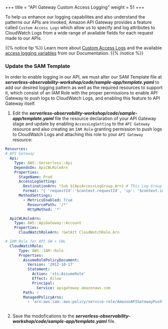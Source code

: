 +++
title = "API Gateway Custom Access Logging"
weight = 51
+++

To help us enhance our logging capabilites and also understand the patterns our APIs are invoked, Amazon API Gateway provides a feature called `Custom Access Logs` which allow us to specify and log attributes to CloudWatch Logs from a wide range of available fields for each request made to our APIs.

{{% notice tip %}}
Learn more about [Custom Access Logs](https://docs.aws.amazon.com/apigateway/latest/developerguide/set-up-logging.html) and the available [access logging variables](https://docs.aws.amazon.com/apigateway/latest/developerguide/api-gateway-mapping-template-reference.html#context-variable-reference) from our Documentation.
{{% /notice %}}

### Update the SAM Template

In order to enable logging in our API, we must alter our SAM Template file at ***serverless-observability-workshop/code/sample-app/template.yaml*** to add our desired logging pattern as well as the required resources to support it, which consist of an IAM Role with the proper permissions to enable API Gateway to push logs to CloudWatch Logs, and enabling this feature to API Gateway itself.

1. Edit the ***serverless-observability-workshop/code/sample-app/template.yaml*** file the resource declaration of your API Gateway stage and update by enabling `AccessLogSetting` to the `API Gateway` resource and also creating an `IAM Role` granting permission to push logs to CloudWatch Logs and attaching this role to your `API Gateway` resource:

  ```yaml
  Resources:
  # API Gateway
    Api:
      Type: AWS::Serverless::Api
      DependsOn: ApiCWLRoleArn
      Properties:
        StageName: Prod
        AccessLogSetting:
          DestinationArn: !Sub ${ApiAccessLogGroup.Arn} # This Log Group is already created within our SAM Template
          Format: "{ 'requestId':'$context.requestId', 'ip': '$context.identity.sourceIp', 'caller':'$context.identity.caller', 'user':'$context.identity.user','requestTime':'$context.requestTime', 'xrayTraceId':'$context.xrayTraceId', 'wafResponseCode':'$context.wafResponseCode', 'httpMethod':'$context.httpMethod','resourcePath':'$context.resourcePath', 'status':'$context.status','protocol':'$context.protocol', 'responseLength':'$context.responseLength' }"
        MethodSettings:
          - MetricsEnabled: True
            ResourcePath: '/*'
            HttpMethod: '*'

    ApiCWLRoleArn:
      Type: AWS::ApiGateway::Account
      Properties: 
        CloudWatchRoleArn: !GetAtt CloudWatchRole.Arn

  # IAM Role for API GW + CWL
    CloudWatchRole:
        Type: AWS::IAM::Role
        Properties:
          AssumeRolePolicyDocument:
            Version: '2012-10-17'
            Statement:
              Action: 'sts:AssumeRole'
              Effect: Allow
              Principal:
                Service: apigateway.amazonaws.com
          Path: /
          ManagedPolicyArns:
            - 'arn:aws:iam::aws:policy/service-role/AmazonAPIGatewayPushToCloudWatchLogs'
        
  ```

2. Save the modofications to the ***serverless-observability-workshop/code/sample-app/template.yaml*** file. 
